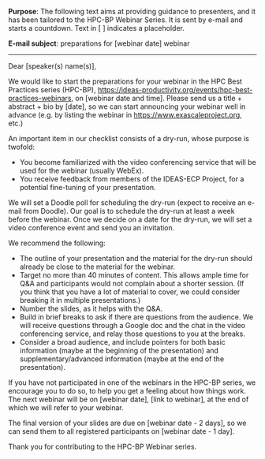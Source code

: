 **Purpose**: The following text aims at providing guidance to presenters, and it has been tailored to the 
HPC-BP Webinar Series. It is sent by e-mail and starts a countdown. Text in [ ] indicates a placeholder.

**E-mail subject**: preparations for [webinar date] webinar 

***

Dear [speaker(s) name(s)],

We would like to start the preparations for your webinar in the HPC Best Practices series (HPC-BP), 
https://ideas-productivity.org/events/hpc-best-practices-webinars, on [webinar date and time]. Please send us 
a title + abstract + bio by [date], so we can start announcing your webinar well in advance (e.g. by listing 
the webinar in https://www.exascaleproject.org, etc.)

An important item in our checklist consists of a dry-run, whose purpose is twofold:

* You become familiarized with the video conferencing service that will be used for the webinar (usually WebEx).
* You receive feedback from members of the IDEAS-ECP Project, for a potential fine-tuning of your presentation.

We will set a Doodle poll for scheduling the dry-run (expect to receive an e-mail from Doodle). Our goal is to 
schedule the dry-run at least a week before the webinar. Once we decide on a date for the dry-run, we will set 
a video conference event and send you an invitation.

We recommend the following:

* The outline of your presentation and the material for the dry-run should already be close to the material for the 
webinar.
* Target no more than 40 minutes of content. This allows ample time for Q&A and participants would not complain about 
a shorter session. (If you think that you have a lot of material to cover, we could consider breaking it in multiple
presentations.)
* Number the slides, as it helps with the Q&A.
* Build in brief breaks to ask if there are questions from the audience. We will receive questions through a Google 
doc and the chat in the video conferencing service, and relay those questions to you at the breaks.
* Consider a broad audience, and include pointers for both basic information (maybe at the beginning of the 
presentation) and supplementary/advanced information (maybe at the end of the presentation).

If you have not participated in one of the webinars in the HPC-BP series, we encourage you to do so, to help you 
get a feeling about how things work. The next webinar will be on [webinar date], [link to webinar], at the end 
of which we will refer to your webinar.

The final version of your slides are due on [webinar date - 2 days], so we can send them to all registered 
participants on [webinar date - 1 day].

Thank you for contributing to the HPC-BP Webinar series.
